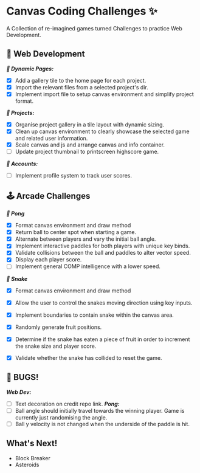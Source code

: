 # Canvas Coding Challenges ✨
A Collection of re-imagined games turned Challenges to practice Web Development.

## 🚀 Web Development
***📁 Dynamic Pages:***
* [x] Add a gallery tile to the home page for each project.
* [x] Import the relevant files from a selected project's dir.
* [x] Implement import file to setup canvas environment and simplify project format.

***🚧 Projects:***
* [x] Organise project gallery in a tile layout with dynamic sizing.
* [x] Clean up canvas environment to clearly showcase the selected game and related user information.
* [x] Scale canvas and js and arrange canvas and info container.
* [ ] Update project thumbnail to printscreen highscore game.

***🧾 Accounts:***
* [ ] Implement profile system to track user scores.



## 🕹️ Arcade Challenges
***🏓 Pong***
* [x] Format canvas environment and draw method
* [x] Return ball to center spot when starting a game.
* [x] Alternate between players and vary the initial ball angle.
* [x] Implement interactive paddles for both players with unique key binds.
* [x] Validate collisions between the ball and paddles to alter vector speed.
* [x] Display each player score.
* [ ] Implement general COMP intelligence with a lower speed.

***🐍 Snake***
* [x] Format canvas environment and draw method
* [x] Allow the user to control the snakes moving direction using key inputs.
* [x] Implement boundaries to contain snake within the canvas area.
* [x] Randomly generate fruit positions.
* [x] Determine if the snake has eaten a piece of fruit in order to increment the snake size and player score.
* [x] Validate whether the snake has collided to reset the game.



## 🐞 BUGS!
***Web Dev:***
* [ ] Text decoration on credit repo link.
***Pong:***
* [ ] Ball angle should initially travel towards the winning player. Game is currently just randomising the angle.
* [ ] Ball y velocity is not changed when the underside of the paddle is hit.

## What's Next!
* Block Breaker
* Asteroids